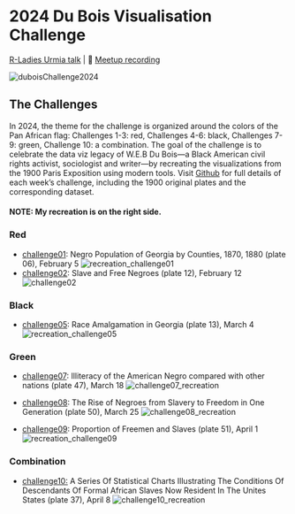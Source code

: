 # 2024 Du Bois Visualisation Challenge

[R-Ladies Urmia talk]( https://simi.quarto.pub/2024-du-bois-challenge)  |  🎥 [Meetup recording](https://www.youtube.com/watch?v=GpCN7_saSjM)

![duboisChallenge2024](https://github.com/sndaba/2024DuBoisChallengeInRstats/assets/53818579/4b18b046-b06f-4bb6-b071-3b27dab2293f)
## The Challenges

In 2024, the theme for the challenge is organized around the colors of the Pan African flag: Challenges 1-3: red, Challenges 4-6: black, Challenges 7-9: green, Challenge 10: a combination.
The goal of the challenge is to celebrate the data viz legacy of W.E.B Du Bois—a Black American civil rights activist, sociologist and writer—by recreating the visualizations from the 1900 Paris Exposition using modern tools. 
Visit [Github](https://github.com/ajstarks/dubois-data-portraits/blob/master/challenge/2024/README.md) for full details of each week’s challenge, including the 1900 original plates and the corresponding dataset.
####  NOTE: My recreation is on the right side.

### Red
+ [challenge01](https://github.com/sndaba/2024DuBoisChallengeInRstats/tree/main/challenge01): Negro Population of Georgia by Counties, 1870, 1880 (plate 06), February 5
  ![recreation_challenge01](https://github.com/sndaba/2024DuBoisChallengeInRstats/assets/53818579/714d040e-2b05-4ce2-81d2-63b9c0e5bf2e)
+ [challenge02](https://github.com/sndaba/2024DuBoisChallengeInRstats/tree/main/challenge02): Slave and Free Negroes (plate 12), February 12
![challenge02](https://github.com/sndaba/2024DuBoisChallengeInRstats/assets/53818579/19bb84e8-0c30-4ba5-8fa5-b4b45c74127b)

### Black
+ [challenge05](https://github.com/sndaba/2024DuBoisChallengeInRstats/tree/main/challenge05): Race Amalgamation in Georgia (plate 13), March 4
  ![recreation_challenge05](https://github.com/sndaba/2024DuBoisChallengeInRstats/assets/53818579/40b93d30-02d1-45dc-b281-19adad265711)

### Green
+ [challenge07](https://github.com/sndaba/2024DuBoisChallengeInRstats/tree/main/challenge07): Illiteracy of the American Negro compared with other nations (plate 47), March 18
 ![challenge07_recreation](https://github.com/sndaba/2024DuBoisChallengeInRstats/assets/53818579/808f3b75-30fc-4025-b9ce-8a78f9d76551)

+ [challenge08](https://github.com/sndaba/2024DuBoisChallengeInRstats/tree/main/challenge08): The Rise of Negroes from Slavery to Freedom in One Generation (plate 50), March 25
  ![challenge08_recreation](https://github.com/sndaba/2024DuBoisChallengeInRstats/assets/53818579/86ba2127-bb77-4b03-9c7e-e7205f374a42)

+ [challenge09](https://github.com/sndaba/2024DuBoisChallengeInRstats/tree/main/challenge09): Proportion of Freemen and Slaves (plate 51), April 1
![recreation_challenge09](https://github.com/sndaba/2024DuBoisChallengeInRstats/assets/53818579/86dcd9cf-bb8e-49d3-b02e-1eaac0f66770)


### Combination
+ [challenge10:](https://github.com/sndaba/2024DuBoisChallengeInRstats/tree/main/challenge10) A Series Of Statistical Charts Illustrating The Conditions Of Descendants Of Formal African Slaves Now Resident In The Unites States (plate 37), April 8
  ![challenge10_recreation](https://github.com/sndaba/2024DuBoisChallengeInRstats/assets/53818579/8752a3c1-decb-4b42-ac4e-88f1bd6c5f2c)

